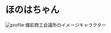 # ほのはちゃん
![profile](https://pbs.twimg.com/media/FlGox_aaYAANYg0?format=jpg&name=medium)
備前商工会議所のイメージキャラクター
